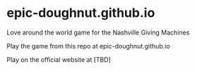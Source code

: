 # epic-doughnut.github.io
Love around the world game for the Nashville Giving Machines

Play the game from this repo at
epic-doughnut.github.io

Play on the official website at
[TBD]
